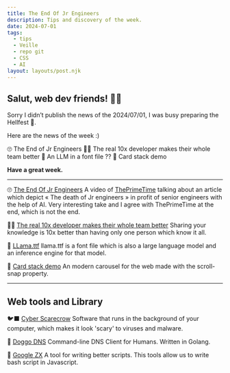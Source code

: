 ```yaml
---
title: The End Of Jr Engineers
description: Tips and discovery of the week.
date: 2024-07-01
tags:
  - tips
  - Veille
  - repo git
  - CSS
  - AI
layout: layouts/post.njk
---
```


## Salut, web dev friends! 🧑‍💻

Sorry I didn’t publish the news of the 2024/07/01, I was busy preparing the Hellfest 🤘.

Here are the news of the week :)

🙄 The End of Jr Engineers
🧑‍💻 The real 10x developer makes their whole team better
🤯 An LLM in a font file ??
🎨 Card stack demo

**Have a great week.**

___

🙄 [The End Of Jr Engineers](https://www.youtube.com/watch?v=_cgONVgHzRw)
A video of [ThePrimeTime](https://www.youtube.com/@ThePrimeTimeagen) talking about an article which depict « The death of Jr engineers » in profit of senior engineers with the help of AI. Very interesting take and I agree with ThePrimeTime at the end, which is not the end.

🧑‍💻 [The real 10x developer makes their whole team better](https://stackoverflow.blog/2024/06/19/the-real-10x-developer-makes-their-whole-team-better/)
Sharing your knowledge is 10x better than having only one person which know it all.

🤯 [LLama.ttf](https://fuglede.github.io/llama.ttf/)
llama.ttf is a font file which is also a large language model and an inference engine for that model.

🎨 [Card stack demo](https://www.abjt.dev/lab/card-stack)
An modern carousel for the web made with the scroll-snap property.

___

## Web tools and Library

🐦‍⬛ [Cyber Scarecrow](https://www.cyberscarecrow.com/)
Software that runs in the background of your computer, which makes it look 'scary' to viruses and malware.

🐶 [Doggo DNS](https://github.com/mr-karan/doggo)
Command-line DNS Client for Humans. Written in Golang.

🔧 [Google ZX](https://google.github.io/zx/)
A tool for writing better scripts. This tools allow us to write bash script in Javascript.
